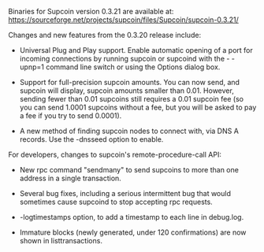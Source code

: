 Binaries for Supcoin version 0.3.21 are available at:
  https://sourceforge.net/projects/supcoin/files/Supcoin/supcoin-0.3.21/

Changes and new features from the 0.3.20 release include:

* Universal Plug and Play support.  Enable automatic opening of a port for incoming connections by running supcoin or supcoind with the - -upnp=1 command line switch or using the Options dialog box.

* Support for full-precision supcoin amounts.  You can now send, and supcoin will display, supcoin amounts smaller than 0.01.  However, sending fewer than 0.01 supcoins still requires a 0.01 supcoin fee (so you can send 1.0001 supcoins without a fee, but you will be asked to pay a fee if you try to send 0.0001).

* A new method of finding supcoin nodes to connect with, via DNS A records. Use the -dnsseed option to enable.

For developers, changes to supcoin's remote-procedure-call API:

* New rpc command "sendmany" to send supcoins to more than one address in a single transaction.

* Several bug fixes, including a serious intermittent bug that would sometimes cause supcoind to stop accepting rpc requests. 

* -logtimestamps option, to add a timestamp to each line in debug.log.

* Immature blocks (newly generated, under 120 confirmations) are now shown in listtransactions.
